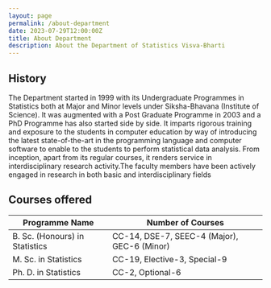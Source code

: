 ```yaml
---
layout: page
permalink: /about-department
date: 2023-07-29T12:00:00Z
title: About Department
description: About the Department of Statistics Visva-Bharti
---
```


## History

 The Department started in 1999 with its Undergraduate Programmes in Statistics both at Major and Minor levels under Siksha-Bhavana (Institute of Science). It was augmented with a Post Graduate Programme in 2003 and a PhD Programme has also started side by side. It imparts rigorous training and exposure to the students in computer education by way of introducing the latest state-of-the-art in the programming language and computer software to enable to the students to perform statistical data analysis. From inception, apart from its regular courses, it renders service in interdisciplinary research activity.The faculty members have been actively engaged in research in both basic and interdisciplinary fields
 

## Courses offered

| Programme Name              | Number of Courses                                 |
| --------------------------- | ------------------------------------------------ |
| B. Sc. (Honours) in Statistics | CC-14, DSE-7, SEEC-4 (Major), GEC-6 (Minor)    |
| M. Sc. in Statistics         | CC-19, Elective-3, Special-9                     |
| Ph. D. in Statistics         | CC-2, Optional-6                                 |
 